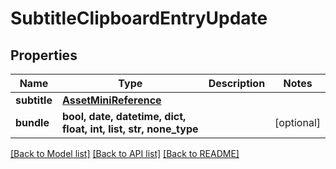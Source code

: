 # SubtitleClipboardEntryUpdate


## Properties
Name | Type | Description | Notes
------------ | ------------- | ------------- | -------------
**subtitle** | [**AssetMiniReference**](AssetMiniReference.md) |  | 
**bundle** | **bool, date, datetime, dict, float, int, list, str, none_type** |  | [optional] 

[[Back to Model list]](../#documentation-for-models) [[Back to API list]](../#documentation-for-api-endpoints) [[Back to README]](../)


